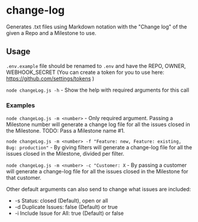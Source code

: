 # change-log
Generates .txt files using Markdown notation with the "Change log" of the given a Repo and a Milestone to use.

## Usage
`.env.example` file should be renamed to `.env` and have the REPO, OWNER, WEBHOOK_SECRET (You can create a token for you to use here: https://github.com/settings/tokens )

`node changeLog.js -h` - Show the help with required arguments for this call

### Examples 
`node changeLog.js -m <number>` - Only required argument. Passing a Milestone number will generate a change log file for all the issues closed in the Milestone. TODO: Pass a Milestone name #1.

`node changeLog.js -m <number> -f "Feature: new, Feature: existing, Bug: production"` - By giving filters will generate a change-log file for all the issues closed in the Milestone, divided per filter.

`node changeLog.js -m <number> -c "Customer: X` - By passing a customer will generate a change-log file for all the issues closed in the Milestone for that customer.

Other default arguments can also send to change what issues are included:
 - -s Status: closed (Default), open or all
 - -d Duplicate Issues: false (Default) or true
 - -i Include Issue for All: true (Default) or false  